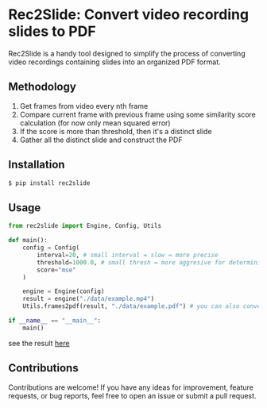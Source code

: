 # Rec2Slide: Convert video recording slides to PDF

Rec2Slide is a handy tool designed to simplify the process of converting video recordings containing slides into an organized PDF format.

## Methodology

1. Get frames from video every nth frame
2. Compare current frame with previous frame using some similarity score calculation (for now only mean squared error)
3. If the score is more than threshold, then it's a distinct slide
4. Gather all the distinct slide and construct the PDF

## Installation

```bash
$ pip install rec2slide
```

## Usage

```python
from rec2slide import Engine, Config, Utils

def main():
    config = Config(
        interval=20, # small interval = slow = more precise
        threshold=1000.0, # small thresh = more aggresive for determining distinct slides
        score="mse"
    )

    engine = Engine(config)
    result = engine("./data/example.mp4")
    Utils.frames2pdf(result, "./data/example.pdf") # you can also convert to jpg/png. check `./rec2slide/utils.py`

if __name__ == "__main__":
    main()
```

see the result [here](./data/example.pdf)

## Contributions

Contributions are welcome! If you have any ideas for improvement, feature requests, or bug reports, feel free to open an issue or submit a pull request.
